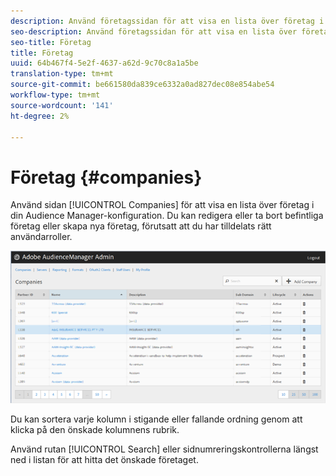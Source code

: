 ```yaml
---
description: Använd företagssidan för att visa en lista över företag i din Audience Manager-konfiguration. Du kan redigera eller ta bort befintliga företag eller skapa nya företag, förutsatt att du har tilldelats rätt användarroller.
seo-description: Använd företagssidan för att visa en lista över företag i din Audience Manager-konfiguration. Du kan redigera eller ta bort befintliga företag eller skapa nya företag, förutsatt att du har tilldelats rätt användarroller.
seo-title: Företag
title: Företag
uuid: 64b467f4-5e2f-4637-a62d-9c70c8a1a5be
translation-type: tm+mt
source-git-commit: be661580da839ce6332a0ad827dec08e854abe54
workflow-type: tm+mt
source-wordcount: '141'
ht-degree: 2%

---
```



# Företag {#companies}

Använd sidan [!UICONTROL Companies] för att visa en lista över företag i din Audience Manager-konfiguration. Du kan redigera eller ta bort befintliga företag eller skapa nya företag, förutsatt att du har tilldelats rätt användarroller.

![](assets/companies.png)

Du kan sortera varje kolumn i stigande eller fallande ordning genom att klicka på den önskade kolumnens rubrik.

Använd rutan [!UICONTROL Search] eller sidnumreringskontrollerna längst ned i listan för att hitta det önskade företaget.
